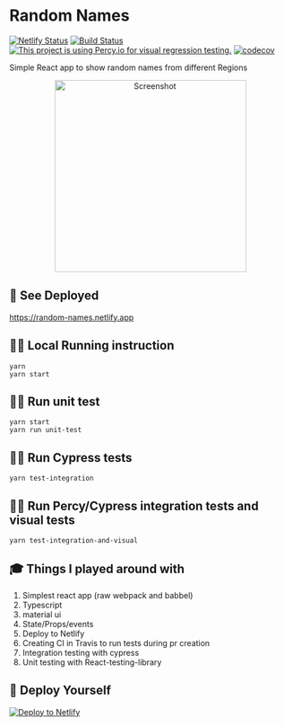# Random Names

[![Netlify Status](https://api.netlify.com/api/v1/badges/bc1e27c9-e5eb-47fc-a459-cacbcf09421f/deploy-status)](https://app.netlify.com/sites/random-names/deploys)
[![Build Status](https://travis-ci.org/ayonious/random-names.svg?branch=master)](https://travis-ci.org/ayonious/random-names)
[![This project is using Percy.io for visual regression testing.](https://percy.io/static/images/percy-badge.svg)](https://percy.io/Ayonious/random-names)
[![codecov](https://codecov.io/gh/ayonious/random-names/branch/master/graph/badge.svg)](https://codecov.io/gh/ayonious/random-names)

Simple React app to show random names from different Regions

<p align="center">
  <img height="342px" width="auto" alt="Screenshot" src="https://cdn.jsdelivr.net/gh/ayonious/random-names@master/documentation/RandomNamesTutorial.gif">
</p>

## 🎁 See Deployed

https://random-names.netlify.app

## 🏃‍♂️ Local Running instruction

```
yarn
yarn start
```

## 🏃‍♂️ Run unit test

```
yarn start
yarn run unit-test
```

## 🏃‍♂️ Run Cypress tests

```
yarn test-integration
```

## 🏃‍♂️ Run Percy/Cypress integration tests and visual tests

```
yarn test-integration-and-visual
```

## 🎓 Things I played around with

1. Simplest react app (raw webpack and babbel)
2. Typescript
3. material ui
4. State/Props/events
5. Deploy to Netlify
6. Creating CI in Travis to run tests during pr creation
7. Integration testing with cypress
8. Unit testing with React-testing-library

## 🚀 Deploy Yourself

[![Deploy to Netlify](https://www.netlify.com/img/deploy/button.svg)](https://app.netlify.com/start/deploy?repository=https://github.com/ayonious/random-names)
